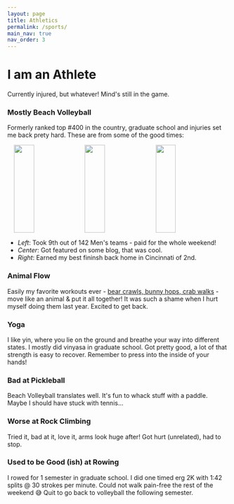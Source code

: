 ```yaml
---
layout: page
title: Athletics
permalink: /sports/
main_nav: true
nav_order: 3
---
```


# I am an Athlete
Currently injured, but whatever! Mind's still in the game.

### Mostly Beach Volleyball
Formerly ranked top #400 in the country, graduate school and injuries set me back prety hard. These are from some of the good times: 

<div style="display: flex; gap: 10px; justify-content: center;">
<img src="{{ site.baseurl }}/assets/sports/pottstown_pose.jpg" style="float: left; width:30%; height:200px; " >
<img src="{{ site.baseurl }}/assets/sports/block_w_eric.jpeg" style="float: center; width:30%; height:200px; " >
<img src="{{ site.baseurl }}/assets/sports/gs_check.jpg" style="float: center; width:30%; height:200px; " >
</div>

- _Left_: Took 9th out of 142 Men's teams - paid for the whole weekend! 
- _Center_: Got featured on some blog, that was cool. 
- _Right_: Earned my best fininsh back home in Cincinnati of 2nd.

### Animal Flow
Easily my favorite workouts ever - [bear crawls, bunny hops, crab walks](https://www.youtube.com/shorts/wsxZV2z9jwg) - move like an animal & put it all together! It was such a shame when I hurt myself doing them last year. Excited to get back.

### Yoga
I like yin, where you lie on the ground and breathe your way into different states. I mostly did vinyasa in graduate school. Got pretty good, a lot of that strength is easy to recover. Remember to press into the inside of your hands!

### Bad at Pickleball
Beach Volleyball translates well. It's fun to whack stuff with a paddle. Maybe I should have stuck with tennis...

### Worse at Rock Climbing
Tried it, bad at it, love it, arms look huge after! Got hurt (unrelated), had to stop.

### Used to be Good (ish) at Rowing
I rowed for 1 semester in graduate school. I did one timed erg 2K with 1:42 splits @ 30 strokes per minute. Could not walk pain-free the rest of the weekend 😅 Quit to go back to volleyball the following semester.
